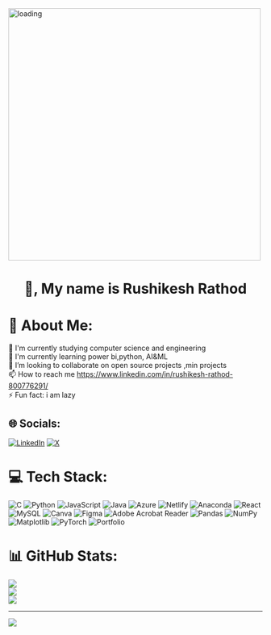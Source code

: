 <img alt="loading" weidth="1500" height="500" src="https://www.google.com/url?sa=i&url=https%3A%2F%2Fgithub.com%2FYadvendra016%2FYadvendra016&psig=AOvVaw30PRUg3JqjY5xKdy5xoXqn&ust=1726052395475000&source=images&cd=vfe&opi=89978449&ved=0CBMQjRxqFwoTCIjupZrEuYgDFQAAAAAdAAAAABA2">
<h1 align="center">👋, My name is Rushikesh Rathod</h1>

# 💫 About Me:
🔭 I'm currently studying computer science and engineering<br>🌱 I'm currently learning power bi,python, AI&ML<br>👯 I’m looking to collaborate on open source projects ,min projects<br>📫 How to reach me https://www.linkedin.com/in/rushikesh-rathod-800776291/<br>⚡ Fun fact: i am lazy


## 🌐 Socials:
[![LinkedIn](https://img.shields.io/badge/LinkedIn-%230077B5.svg?logo=linkedin&logoColor=white)](https://linkedin.com/in/rushikesh-rathod-800776291) [![X](https://img.shields.io/badge/X-black.svg?logo=X&logoColor=white)](https://x.com/@RushikeshR83368) 

# 💻 Tech Stack:
![C](https://img.shields.io/badge/c-%2300599C.svg?style=for-the-badge&logo=c&logoColor=white) ![Python](https://img.shields.io/badge/python-3670A0?style=for-the-badge&logo=python&logoColor=ffdd54) ![JavaScript](https://img.shields.io/badge/javascript-%23323330.svg?style=for-the-badge&logo=javascript&logoColor=%23F7DF1E) ![Java](https://img.shields.io/badge/java-%23ED8B00.svg?style=for-the-badge&logo=openjdk&logoColor=white) ![Azure](https://img.shields.io/badge/azure-%230072C6.svg?style=for-the-badge&logo=microsoftazure&logoColor=white) ![Netlify](https://img.shields.io/badge/netlify-%23000000.svg?style=for-the-badge&logo=netlify&logoColor=#00C7B7) ![Anaconda](https://img.shields.io/badge/Anaconda-%2344A833.svg?style=for-the-badge&logo=anaconda&logoColor=white) ![React](https://img.shields.io/badge/react-%2320232a.svg?style=for-the-badge&logo=react&logoColor=%2361DAFB) ![MySQL](https://img.shields.io/badge/mysql-4479A1.svg?style=for-the-badge&logo=mysql&logoColor=white) ![Canva](https://img.shields.io/badge/Canva-%2300C4CC.svg?style=for-the-badge&logo=Canva&logoColor=white) ![Figma](https://img.shields.io/badge/figma-%23F24E1E.svg?style=for-the-badge&logo=figma&logoColor=white) ![Adobe Acrobat Reader](https://img.shields.io/badge/Adobe%20Acrobat%20Reader-EC1C24.svg?style=for-the-badge&logo=Adobe%20Acrobat%20Reader&logoColor=white) ![Pandas](https://img.shields.io/badge/pandas-%23150458.svg?style=for-the-badge&logo=pandas&logoColor=white) ![NumPy](https://img.shields.io/badge/numpy-%23013243.svg?style=for-the-badge&logo=numpy&logoColor=white) ![Matplotlib](https://img.shields.io/badge/Matplotlib-%23ffffff.svg?style=for-the-badge&logo=Matplotlib&logoColor=black) ![PyTorch](https://img.shields.io/badge/PyTorch-%23EE4C2C.svg?style=for-the-badge&logo=PyTorch&logoColor=white) ![Portfolio](https://img.shields.io/badge/Portfolio-%23000000.svg?style=for-the-badge&logo=firefox&logoColor=#FF7139)

# 📊 GitHub Stats:
![](https://github-readme-stats.vercel.app/api?username=Rushi259&theme=dark&hide_border=false&include_all_commits=false&count_private=false)<br/>
![](https://github-readme-streak-stats.herokuapp.com/?user=Rushi259&theme=dark&hide_border=false)<br/>
![](https://github-readme-stats.vercel.app/api/top-langs/?username=Rushi259&theme=dark&hide_border=false&include_all_commits=false&count_private=false&layout=compact)

---
[![](https://visitcount.itsvg.in/api?id=Rushi259&icon=0&color=0)](https://visitcount.itsvg.in)
</details>

<!-- Proudly created with GPRM ( https://gprm.itsvg.in ) -->

<!---
Rushi259/Rushi259 is a ✨ special ✨ repository because its `README.md` (this file) appears on your GitHub profile.
You can click the Preview link to take a look at your changes.
--->
